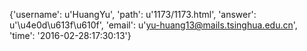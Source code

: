{'username': u'HuangYu', 'path': u'1173/1173.html', 'answer': u'\u4e0d\u613f\u610f', 'email': u'yu-huang13@mails.tsinghua.edu.cn', 'time': '2016-02-28:17:30:13'}
